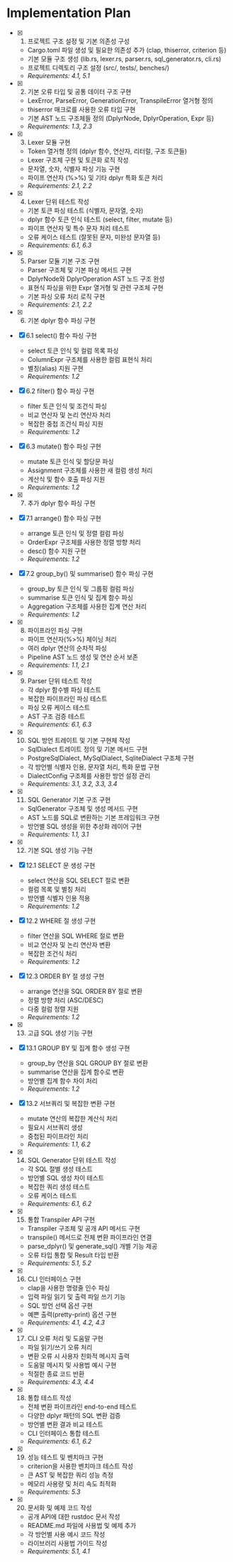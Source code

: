 # Implementation Plan

- [x] 1. 프로젝트 구조 설정 및 기본 의존성 구성
  - Cargo.toml 파일 생성 및 필요한 의존성 추가 (clap, thiserror, criterion 등)
  - 기본 모듈 구조 생성 (lib.rs, lexer.rs, parser.rs, sql_generator.rs, cli.rs)
  - 프로젝트 디렉토리 구조 설정 (src/, tests/, benches/)
  - _Requirements: 4.1, 5.1_

- [x] 2. 기본 오류 타입 및 공통 데이터 구조 구현
  - LexError, ParseError, GenerationError, TranspileError 열거형 정의
  - thiserror 매크로를 사용한 오류 타입 구현
  - 기본 AST 노드 구조체들 정의 (DplyrNode, DplyrOperation, Expr 등)
  - _Requirements: 1.3, 2.3_

- [x] 3. Lexer 모듈 구현
  - Token 열거형 정의 (dplyr 함수, 연산자, 리터럴, 구조 토큰들)
  - Lexer 구조체 구현 및 토큰화 로직 작성
  - 문자열, 숫자, 식별자 파싱 기능 구현
  - 파이프 연산자 (%>%) 및 기타 dplyr 특화 토큰 처리
  - _Requirements: 2.1, 2.2_

- [x] 4. Lexer 단위 테스트 작성
  - 기본 토큰 파싱 테스트 (식별자, 문자열, 숫자)
  - dplyr 함수 토큰 인식 테스트 (select, filter, mutate 등)
  - 파이프 연산자 및 특수 문자 처리 테스트
  - 오류 케이스 테스트 (잘못된 문자, 미완성 문자열 등)
  - _Requirements: 6.1, 6.3_

- [x] 5. Parser 모듈 기본 구조 구현
  - Parser 구조체 및 기본 파싱 메서드 구현
  - DplyrNode와 DplyrOperation AST 노드 구조 완성
  - 표현식 파싱을 위한 Expr 열거형 및 관련 구조체 구현
  - 기본 파싱 오류 처리 로직 구현
  - _Requirements: 2.1, 2.2_

- [x] 6. 기본 dplyr 함수 파싱 구현
- [x] 6.1 select() 함수 파싱 구현
  - select 토큰 인식 및 컬럼 목록 파싱
  - ColumnExpr 구조체를 사용한 컬럼 표현식 처리
  - 별칭(alias) 지원 구현
  - _Requirements: 1.2_

- [x] 6.2 filter() 함수 파싱 구현
  - filter 토큰 인식 및 조건식 파싱
  - 비교 연산자 및 논리 연산자 처리
  - 복잡한 중첩 조건식 파싱 지원
  - _Requirements: 1.2_

- [x] 6.3 mutate() 함수 파싱 구현
  - mutate 토큰 인식 및 할당문 파싱
  - Assignment 구조체를 사용한 새 컬럼 생성 처리
  - 계산식 및 함수 호출 파싱 지원
  - _Requirements: 1.2_

- [x] 7. 추가 dplyr 함수 파싱 구현
- [x] 7.1 arrange() 함수 파싱 구현
  - arrange 토큰 인식 및 정렬 컬럼 파싱
  - OrderExpr 구조체를 사용한 정렬 방향 처리
  - desc() 함수 지원 구현
  - _Requirements: 1.2_

- [x] 7.2 group_by() 및 summarise() 함수 파싱 구현
  - group_by 토큰 인식 및 그룹핑 컬럼 파싱
  - summarise 토큰 인식 및 집계 함수 파싱
  - Aggregation 구조체를 사용한 집계 연산 처리
  - _Requirements: 1.2_

- [x] 8. 파이프라인 파싱 구현
  - 파이프 연산자(%>%) 체이닝 처리
  - 여러 dplyr 연산의 순차적 파싱
  - Pipeline AST 노드 생성 및 연산 순서 보존
  - _Requirements: 1.1, 2.1_

- [x] 9. Parser 단위 테스트 작성
  - 각 dplyr 함수별 파싱 테스트
  - 복잡한 파이프라인 파싱 테스트
  - 파싱 오류 케이스 테스트
  - AST 구조 검증 테스트
  - _Requirements: 6.1, 6.3_

- [x] 10. SQL 방언 트레이트 및 기본 구현체 작성
  - SqlDialect 트레이트 정의 및 기본 메서드 구현
  - PostgreSqlDialect, MySqlDialect, SqliteDialect 구조체 구현
  - 각 방언별 식별자 인용, 문자열 처리, 특화 문법 구현
  - DialectConfig 구조체를 사용한 방언 설정 관리
  - _Requirements: 3.1, 3.2, 3.3, 3.4_

- [x] 11. SQL Generator 기본 구조 구현
  - SqlGenerator 구조체 및 생성 메서드 구현
  - AST 노드를 SQL로 변환하는 기본 프레임워크 구현
  - 방언별 SQL 생성을 위한 추상화 레이어 구현
  - _Requirements: 1.1, 3.1_

- [x] 12. 기본 SQL 생성 기능 구현
- [x] 12.1 SELECT 문 생성 구현
  - select 연산을 SQL SELECT 절로 변환
  - 컬럼 목록 및 별칭 처리
  - 방언별 식별자 인용 적용
  - _Requirements: 1.2_

- [x] 12.2 WHERE 절 생성 구현
  - filter 연산을 SQL WHERE 절로 변환
  - 비교 연산자 및 논리 연산자 변환
  - 복잡한 조건식 처리
  - _Requirements: 1.2_

- [x] 12.3 ORDER BY 절 생성 구현
  - arrange 연산을 SQL ORDER BY 절로 변환
  - 정렬 방향 처리 (ASC/DESC)
  - 다중 컬럼 정렬 지원
  - _Requirements: 1.2_

- [x] 13. 고급 SQL 생성 기능 구현
- [x] 13.1 GROUP BY 및 집계 함수 생성 구현
  - group_by 연산을 SQL GROUP BY 절로 변환
  - summarise 연산을 집계 함수로 변환
  - 방언별 집계 함수 차이 처리
  - _Requirements: 1.2_

- [x] 13.2 서브쿼리 및 복잡한 변환 구현
  - mutate 연산의 복잡한 계산식 처리
  - 필요시 서브쿼리 생성
  - 중첩된 파이프라인 처리
  - _Requirements: 1.1, 6.2_

- [x] 14. SQL Generator 단위 테스트 작성
  - 각 SQL 절별 생성 테스트
  - 방언별 SQL 생성 차이 테스트
  - 복잡한 쿼리 생성 테스트
  - 오류 케이스 테스트
  - _Requirements: 6.1, 6.2_

- [x] 15. 통합 Transpiler API 구현
  - Transpiler 구조체 및 공개 API 메서드 구현
  - transpile() 메서드로 전체 변환 파이프라인 연결
  - parse_dplyr() 및 generate_sql() 개별 기능 제공
  - 오류 타입 통합 및 Result 타입 반환
  - _Requirements: 5.1, 5.2_

- [x] 16. CLI 인터페이스 구현
  - clap을 사용한 명령줄 인수 파싱
  - 입력 파일 읽기 및 출력 파일 쓰기 기능
  - SQL 방언 선택 옵션 구현
  - 예쁜 출력(pretty-print) 옵션 구현
  - _Requirements: 4.1, 4.2, 4.3_

- [x] 17. CLI 오류 처리 및 도움말 구현
  - 파일 읽기/쓰기 오류 처리
  - 변환 오류 시 사용자 친화적 메시지 출력
  - 도움말 메시지 및 사용법 예시 구현
  - 적절한 종료 코드 반환
  - _Requirements: 4.3, 4.4_

- [x] 18. 통합 테스트 작성
  - 전체 변환 파이프라인 end-to-end 테스트
  - 다양한 dplyr 패턴의 SQL 변환 검증
  - 방언별 변환 결과 비교 테스트
  - CLI 인터페이스 통합 테스트
  - _Requirements: 6.1, 6.2_

- [x] 19. 성능 테스트 및 벤치마크 구현
  - criterion을 사용한 벤치마크 테스트 작성
  - 큰 AST 및 복잡한 쿼리 성능 측정
  - 메모리 사용량 및 처리 속도 최적화
  - _Requirements: 5.3_

- [x] 20. 문서화 및 예제 코드 작성
  - 공개 API에 대한 rustdoc 문서 작성
  - README.md 파일에 사용법 및 예제 추가
  - 각 방언별 사용 예시 코드 작성
  - 라이브러리 사용법 가이드 작성
  - _Requirements: 5.1, 4.1_